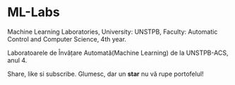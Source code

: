 # ML-Labs
Machine Learning Laboratories, University: UNSTPB, Faculty: Automatic Control and Computer Science, 4th year.

Laboratoarele de Învățare Automată(Machine Learning) de la UNSTPB-ACS, anul 4.

Share, like si subscribe. Glumesc, dar un **star** nu vă rupe portofelul!

